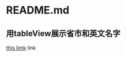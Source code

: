 README.md
=============================
用tableView展示省市和英文名字
----------------------------
[this limk](http://image.baidu.com/search/detail?z=0&ipn=d&word=%E5%9B%BE%E7%89%87&step_word=&pn=1&spn=0&di=74489212820&pi=&tn=baiduimagedetail&istype=&ie=utf-8&oe=utf-8&cs=713241191%2C1130951418&os=2382167732%2C1162939413&simid=&adpicid=0&fr=ala&fm=&sme=&cg=&bdtype=0&simics=1589956140%2C1606448699&oriquery=&objurl=http%3A%2F%2Fm2.quanjing.com%2F2m%2Ftop008%2Ftop-600166.jpg&fromurl=ippr_z2C%24qAzdH3FAzdH3Fooo_z%26e3Bq7wg3tg2_z%26e3Bv54AzdH3Ffiw6jAzdH3Fp5r-maa8mm_z%26e3Bip4s&gsm=0&cardserver=1) link
